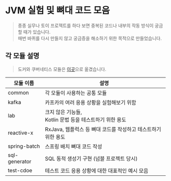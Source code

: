 # JVM 실험 및 뼈대 코드 모음

> 종종 실무나 토이 프로젝트를 하다 보면 중복된 코드나 내부의 작동 방식이 궁금할 때가 있습니다.  
> 매번 바퀴를 다시 만들지 않고 궁금증을 해소하기 위한 목적으로 만들었습니다.

## 각 모듈 설명

> 도커와 쿠버네티스 모듈은 [이곳]()으로 옮겼습니다.

| 모듈 이름         | 설명                                        |
|---------------|-------------------------------------------|
| common        | 각 모듈이 사용하는 공통 모듈                          |
| kafka         | 카프카의 여러 응용 상황을 실험해보기 위함                   |
| lab           | 크지 않은 기능들, <br/> Kotlin 문법 등을 테스트하기 위한 용도 |
| reactive-x    | RxJava, 웹플럭스 등 뼈대 코드를 작성하고 테스트하기 위한 용도    |
| spring-batch  | 스프링 배치 뼈대 코드 작성                           |
| sql-generator | SQL 동적 생성기 구현 (넘블 프로젝트 당시)                |
| test-cdoe     | 테스트 코드 응용 상황에 대한 대표적인 예시 모음               |

